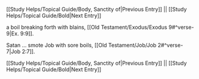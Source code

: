[[Study Helps/Topical Guide/Body, Sanctity of|Previous Entry]]  ||  [[Study Helps/Topical Guide/Bold|Next Entry]]

 a boil breaking forth with blains, [[Old Testament/Exodus/Exodus 9#^verse-9|Ex. 9:9]].

 Satan ... smote Job with sore boils, [[Old Testament/Job/Job 2#^verse-7|Job 2:7]].

[[Study Helps/Topical Guide/Body, Sanctity of|Previous Entry]]  ||  [[Study Helps/Topical Guide/Bold|Next Entry]]
